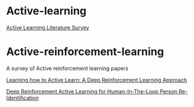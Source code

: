 # Active-learning
[Active Learning Literature Survey](http://burrsettles.com/pub/settles.activelearning.pdf)


# Active-reinforcement-learning
A survey of Active reinforcement learning papers

[Learning how to Active Learn: A Deep Reinforcement Learning Approach](https://arxiv.org/pdf/1708.02383.pdf)

[Deep Reinforcement Active Learning for Human-In-The-Loop Person Re-Identification](https://openaccess.thecvf.com/content_ICCV_2019/papers/Liu_Deep_Reinforcement_Active_Learning_for_Human-in-the-Loop_Person_Re-Identification_ICCV_2019_paper.pdf)


